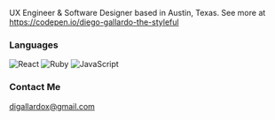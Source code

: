 UX Engineer & Software Designer based in Austin, Texas. See more at https://codepen.io/diego-gallardo-the-styleful

### Languages
![React](https://img.shields.io/badge/-React-61dbfb?&logo=React&logoColor=fff)
![Ruby](https://img.shields.io/badge/-Ruby-E0115F?&logo=Ruby&logoColor=fff)
![JavaScript](https://img.shields.io/badge/-JavaScript-f0db4f?&logo=JavaScript&logoColor=fff)

### Contact Me
[digallardox@gmail.com](mailto:digallardox@gmail.com)
